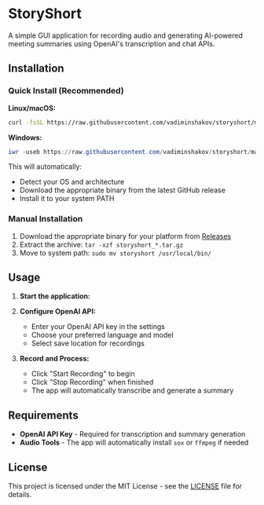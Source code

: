 # StoryShort

A simple GUI application for recording audio and generating AI-powered meeting summaries using OpenAI's transcription and chat APIs.

## Installation

### Quick Install (Recommended)

**Linux/macOS:**
```bash
curl -fsSL https://raw.githubusercontent.com/vadiminshakov/storyshort/main/install.sh | bash
```

**Windows:**
```powershell
iwr -useb https://raw.githubusercontent.com/vadiminshakov/storyshort/main/install.ps1 | iex
```

This will automatically:
- Detect your OS and architecture
- Download the appropriate binary from the latest GitHub release
- Install it to your system PATH

### Manual Installation

1. Download the appropriate binary for your platform from [Releases](https://github.com/vadiminshakov/storyshort/releases)
2. Extract the archive: `tar -xzf storyshort_*.tar.gz`
3. Move to system path: `sudo mv storyshort /usr/local/bin/`

## Usage

1. **Start the application:**

2. **Configure OpenAI API:**
   - Enter your OpenAI API key in the settings
   - Choose your preferred language and model
   - Select save location for recordings

3. **Record and Process:**
   - Click "Start Recording" to begin
   - Click "Stop Recording" when finished
   - The app will automatically transcribe and generate a summary

## Requirements

- **OpenAI API Key** - Required for transcription and summary generation
- **Audio Tools** - The app will automatically install `sox` or `ffmpeg` if needed


## License

This project is licensed under the MIT License - see the [LICENSE](LICENSE) file for details.